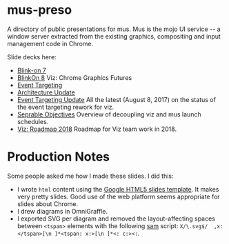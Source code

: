 # mus-preso
A directory of public presentations for mus. Mus is the mojo UI service -- a window
server extracted from the existing graphics, compositing and input management
code in Chrome. 

Slide decks here:

*  [Blink-on 7](https://cdn.rawgit.com/chromium/mus-preso/a5701889/blinkon/index.html)
*  [BlinkOn 8](https://goo.gl/3RLBav) Viz: Chrome Graphics Futures
*  [Event Targeting](https://cdn.rawgit.com/chromium/mus-preso/706199ba/events/index.html)
*  [Architecture Update](https://goo.gl/Kd0jy8)
*  [Event Targeting Update](https://goo.gl/YKM4tF) All the latest (August 8, 2017) on the status of the event targeting rework for viz.
*  [Seprable Objectives](https://goo.gl/rpiWbW) Overview of decoupling viz and mus launch schedules.
*  [Viz: Roadmap 2018](https://goo.gl/yLE6cM) Roadmap for Viz team work in 2018.

# Production Notes
Some people asked me how I made these slides. I did this:

* I wrote `html` content using the [Google HTML5 slides template](https://code.google.com/archive/p/html5slides/). It makes very pretty slides. Good use of the web platform seems appropriate for slides about Chrome.
* I drew diagrams in OmniGraffle.
* I exported SVG per diagram and removed the layout-affecting spaces between `<tspan>` elements with the following [sam](http://doc.cat-v.org/bell_labs/sam_lang_tutorial/) script: `X/\.svg$/  ,x:</tspan>[\n ]*<tspan: x:>[\n ]*<: c:><:`.
